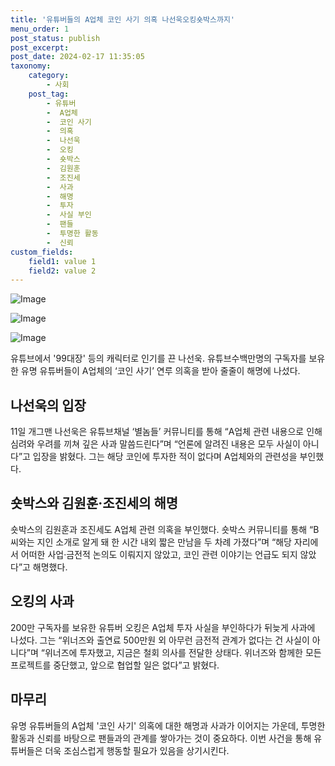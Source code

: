 ```yaml
---
title: '유튜버들의 A업체 코인 사기 의혹 나선욱오킹숏박스까지'
menu_order: 1
post_status: publish
post_excerpt: 
post_date: 2024-02-17 11:35:05
taxonomy:
    category:
        - 사회
    post_tag:
        - 유튜버
        -  A업체
        -  코인 사기
        -  의혹
        -  나선욱
        -  오킹
        -  숏박스
        -  김원훈
        -  조진세
        -  사과
        -  해명
        -  투자
        -  사실 부인
        -  팬들
        -  투명한 활동
        -  신뢰
custom_fields:
    field1: value 1
    field2: value 2
---
```


![Image](https://imgnews.pstatic.net/image/023/2024/02/11/0003816121_001_20240211143401055.jpg?type=w647)

![Image](https://imgnews.pstatic.net/image/023/2024/02/11/0003816121_002_20240211143401092.jpg?type=w647)

![Image](https://imgnews.pstatic.net/image/023/2024/02/11/0003816121_003_20240211143401140.jpg?type=w647)

유튜브에서 '99대장' 등의 캐릭터로 인기를 끈 나선욱. 유튜브수백만명의 구독자를 보유한 유명 유튜버들이 A업체의 ‘코인 사기’ 연루 의혹을 받아 줄줄이 해명에 나섰다. 
## 나선욱의 입장
11일 개그맨 나선욱은 유튜브채널 ‘별놈들’ 커뮤니티를 통해 “A업체 관련 내용으로 인해 심려와 우려를 끼쳐 깊은 사과 말씀드린다”며 “언론에 알려진 내용은 모두 사실이 아니다”고 입장을 밝혔다. 그는 해당 코인에 투자한 적이 없다며 A업체와의 관련성을 부인했다. 
## 숏박스와 김원훈·조진세의 해명
숏박스의 김원훈과 조진세도 A업체 관련 의혹을 부인했다. 숏박스 커뮤니티를 통해 “B씨와는 지인 소개로 알게 돼 한 시간 내외 짧은 만남을 두 차례 가졌다”며 “해당 자리에서 어떠한 사업·금전적 논의도 이뤄지지 않았고, 코인 관련 이야기는 언급도 되지 않았다”고 해명했다.
## 오킹의 사과
200만 구독자를 보유한 유튜버 오킹은 A업체 투자 사실을 부인하다가 뒤늦게 사과에 나섰다. 그는 “위너즈와 출연료 500만원 외 아무런 금전적 관계가 없다는 건 사실이 아니다”며 “위너즈에 투자했고, 지금은 철회 의사를 전달한 상태다. 위너즈와 함께한 모든 프로젝트를 중단했고, 앞으로 협업할 일은 없다”고 밝혔다.
## 마무리
유명 유튜버들의 A업체 '코인 사기' 의혹에 대한 해명과 사과가 이어지는 가운데, 투명한 활동과 신뢰를 바탕으로 팬들과의 관계를 쌓아가는 것이 중요하다. 이번 사건을 통해 유튜버들은 더욱 조심스럽게 행동할 필요가 있음을 상기시킨다.
